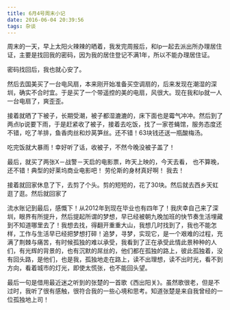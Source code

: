 ```yaml
---
title: 6月4号周末小记
date: 2016-06-04 20:39:56
tags: 杂谈
---
```


周末的一天，早上太阳火辣辣的晒着，我发完周报后，和lp一起去派出所办理居住证，主要是找回我的密码，因为我的居住登记不满1年，所以不能办理居住证。

密码找回后，我也就心安了。

然后去国美买了一台电风扇，本来刚开始准备买空调扇的，后来发现在潮湿的深圳，确实不合时宜。于是买了一个带遥控的美的电扇，风很大。现在我和lp就一人一台电扇了，爽歪歪。

接着就晒了下被子，长期受潮，被子都湿漉漉的，床下面也是霉气冲冲。然后到了两点lp说要下雨，于是赶紧收了被子，接着去吃饭，找了一家苍蝇馆，服务态度还不错，吃了羊排，鱼香肉丝和炒莴笋丝。还不错！63块钱还送一瓶酸梅汤。

吃完饭就大暴雨！幸好听了话，收被子，不然今晚没被子盖了！

最后，就买了两张X－战警－天启的电影票，昨天上映的，今天去看， 也不算晚，还不错！典型的好莱坞商业电影吧！ 劳伦斯的身材真好啊！ 我去！ 

接着就回家休息了下，去剪了个头。剪的短短的，花了30块。然后就去西乡天虹逛了逛。然后就回家了

流水账记到最后，感慨下！从2012年到现在毕业也有四年了！我庆幸自己来了深圳，眼界有所提升，然后提起所谓的梦想，早已经被朝九晚加班的快节奏生活埋藏到不知道哪里去了！我想去找，得翻开重重大山，我想几时找到了，我也不能怎样，工作与生活早已经把梦想打碎！追梦，寻梦，实现它，是一个艰难的过程，充满了荆棘与痛苦，有时候孤独的难以承受，我看到了正在承受此情此景种种的人们，有光辉的背景的，也有沉默的屌丝的，他们都在孤独的路上，彼此孤独着，没有回头路，是他们，也是我，孤独地走在路上，读不出理想，读不出时光，看不到方向，看着城市的灯光，即使太慌张，也不能回头望。

最后一句是借用最近迷之听到的张楚的一首歌《西出阳关》。虽然歌很老，但是不过时，我听了很有感触，很符合我的一些心境和思考。知道张楚是来自我曾经的一位孤独地上司！
